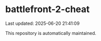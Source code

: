 # battlefront-2-cheat

Last updated: 2025-06-20 21:41:09

This repository is automatically maintained.
